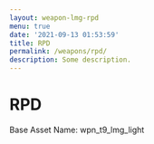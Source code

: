 ```yaml
---
layout: weapon-lmg-rpd
menu: true
date: '2021-09-13 01:53:59'
title: RPD
permalink: /weapons/rpd/
description: Some description.
---
```


# RPD

Base Asset Name: wpn_t9_lmg_light
